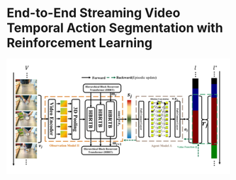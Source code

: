 #  End-to-End Streaming Video Temporal Action Segmentation with Reinforcement Learning

![alt text](model.jpg)